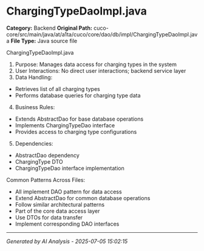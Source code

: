 # ChargingTypeDaoImpl.java

**Category:** Backend
**Original Path:** cuco-core/src/main/java/at/a1ta/cuco/core/dao/db/impl/ChargingTypeDaoImpl.java
**File Type:** Java source file

ChargingTypeDaoImpl.java
1. Purpose: Manages data access for charging types in the system
2. User Interactions: No direct user interactions; backend service layer
3. Data Handling:
- Retrieves list of all charging types
- Performs database queries for charging type data
4. Business Rules:
- Extends AbstractDao for base database operations
- Implements ChargingTypeDao interface
- Provides access to charging type configurations
5. Dependencies:
- AbstractDao dependency
- ChargingType DTO
- ChargingTypeDao interface implementation

Common Patterns Across Files:
- All implement DAO pattern for data access
- Extend AbstractDao for common database operations
- Follow similar architectural patterns
- Part of the core data access layer
- Use DTOs for data transfer
- Implement corresponding DAO interfaces

---
*Generated by AI Analysis - 2025-07-05 15:02:15*
